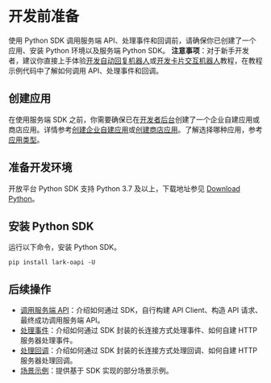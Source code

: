 # 开发前准备

使用 Python SDK 调用服务端 API、处理事件和回调前，请确保你已创建了一个应用、安装 Python 环境以及服务端 Python SDK。
**注意事项**：对于新手开发者，建议你直接上手体验[开发自动回复机器人](https://open.feishu.cn/document/uAjLw4CM/uMzNwEjLzcDMx4yM3ATM/develop-an-echo-bot/introduction)或[开发卡片交互机器人](https://open.feishu.cn/document/uAjLw4CM/uMzNwEjLzcDMx4yM3ATM/develop-a-card-interactive-bot/introduction)教程，在教程示例代码中了解如何调用 API、处理事件和回调。

## 创建应用

在使用服务端 SDK 之前，你需要确保已在[开发者后台](https://open.feishu.cn/app)创建了一个企业自建应用或商店应用。详情参考[创建企业自建应用](https://open.feishu.cn/document/home/introduction-to-custom-app-development/self-built-application-development-process#a0a7f6b0)或[创建商店应用](https://open.feishu.cn/document/uMzNwEjLzcDMx4yM3ATM/ucjN2YjL3YjN24yN2YjN/step1-create-a-store-application)。了解选择哪种应用，参考[应用类型](https://open.feishu.cn/document/home/app-types-introduction/overview#c3c7ad51)。

## 准备开发环境

开放平台 Python SDK 支持 Python 3.7 及以上，下载地址参见 [Download Python](https://www.python.org/downloads/)。

## 安装 Python SDK

运行以下命令，安装 Python SDK。

```
pip install lark-oapi -U
```

## 后续操作

- [调用服务端 API](https://open.feishu.cn/document/uAjLw4CM/ukTMukTMukTM/server-side-sdk/python--sdk/invoke-server-api)：介绍如何通过 SDK，自行构建 API Client、构造 API 请求、最终成功调用服务端 API。
- [处理事件](https://open.feishu.cn/document/uAjLw4CM/ukTMukTMukTM/server-side-sdk/python--sdk/handle-events)：介绍如何通过 SDK 封装的长连接方式处理事件、如何自建 HTTP 服务器处理事件。
- [处理回调](https://open.feishu.cn/document/uAjLw4CM/ukTMukTMukTM/server-side-sdk/python--sdk/handle-callbacks)：介绍如何通过 SDK 封装的长连接方式处理回调、如何自建 HTTP 服务器处理回调。
- [场景示例](https://open.feishu.cn/document/uAjLw4CM/ukTMukTMukTM/server-side-sdk/python--sdk/scenario-example)：提供基于 SDK 实现的部分场景示例。